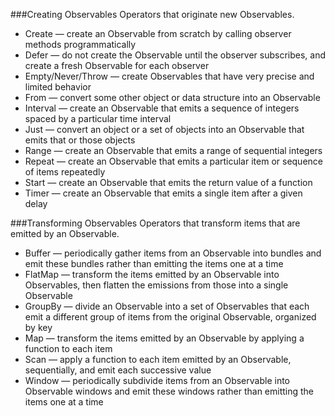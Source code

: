 ###Creating Observables
Operators that originate new Observables.

* Create — create an Observable from scratch by calling observer methods programmatically
* Defer — do not create the Observable until the observer subscribes, and create a fresh Observable for each observer
* Empty/Never/Throw — create Observables that have very precise and limited behavior
* From — convert some other object or data structure into an Observable
* Interval — create an Observable that emits a sequence of integers spaced by a particular time interval
* Just — convert an object or a set of objects into an Observable that emits that or those objects
* Range — create an Observable that emits a range of sequential integers
* Repeat — create an Observable that emits a particular item or sequence of items repeatedly
* Start — create an Observable that emits the return value of a function
* Timer — create an Observable that emits a single item after a given delay

###Transforming Observables
Operators that transform items that are emitted by an Observable.

* Buffer — periodically gather items from an Observable into bundles and emit these bundles rather than emitting the items one at a time
* FlatMap — transform the items emitted by an Observable into Observables, then flatten the emissions from those into a single Observable
* GroupBy — divide an Observable into a set of Observables that each emit a different group of items from the original Observable, organized by key
* Map — transform the items emitted by an Observable by applying a function to each item
* Scan — apply a function to each item emitted by an Observable, sequentially, and emit each successive value
* Window — periodically subdivide items from an Observable into Observable windows and emit these windows rather than emitting the items one at a time
